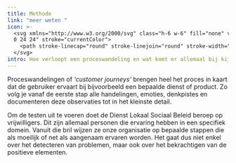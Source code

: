 ```yaml
---
title: Methode
link: "meer weten "
icon: >-
  <svg xmlns="http://www.w3.org/2000/svg" class="h-6 w-6" fill="none" viewBox="0
  0 24 24" stroke="currentColor">
    <path stroke-linecap="round" stroke-linejoin="round" stroke-width="2" d="M17 20h5v-2a3 3 0 00-5.356-1.857M17 20H7m10 0v-2c0-.656-.126-1.283-.356-1.857M7 20H2v-2a3 3 0 015.356-1.857M7 20v-2c0-.656.126-1.283.356-1.857m0 0a5.002 5.002 0 019.288 0M15 7a3 3 0 11-6 0 3 3 0 016 0zm6 3a2 2 0 11-4 0 2 2 0 014 0zM7 10a2 2 0 11-4 0 2 2 0 014 0z" />
  </svg>
intro: Hoe verloopt een proceswandeling en wat komt er allemaal bij kijken?
---
```

Proceswandelingen of *‘customer journeys’* brengen heel het proces in kaart dat de gebruiker ervaart bij bijvoorbeeld een bepaalde dienst of product. Zo volg je vanaf de eerste stap alle handelingen, emoties, denkpistes en documenteren deze observaties tot in het kleinste detail.

Om de testen uit te voeren doet de Dienst Lokaal Sociaal Beleid beroep op vrijwilligers. Dit zijn allemaal personen die ervaring hebben in een specifiek domein. Vanuit die bril wijzen ze onze organisatie op bepaalde stappen die als moeilijk of net als aangenaam ervaren worden. Het gaat dus niet enkel over het detecteren van problemen, maar ook over het bekrachtigen van de positieve elementen.